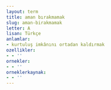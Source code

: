 ```yaml
---
layout: term
title: aman bırakmamak
slug: aman-birakmamak
letter: A
lisan: Türkçe
anlamlar:
- kurtuluş imkânını ortadan kaldırmak
ozellikler:
- - ''
ornekler:
- - ''
orneklerkaynak:
- - ''
---
```

